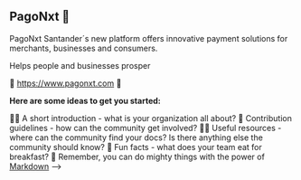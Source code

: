 ## PagoNxt 👋


PagoNxt Santander´s new platform offers innovative payment solutions for merchants, businesses and consumers.

Helps people and businesses prosper

🧙 https://www.pagonxt.com 🧙

**Here are some ideas to get you started:**

🙋‍♀️ A short introduction - what is your organization all about?
🌈 Contribution guidelines - how can the community get involved?
👩‍💻 Useful resources - where can the community find your docs? Is there anything else the community should know?
🍿 Fun facts - what does your team eat for breakfast?
🧙 Remember, you can do mighty things with the power of [Markdown](https://guides.github.com/features/mastering-markdown/)
-->
